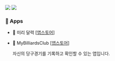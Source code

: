 
<img src="https://img.shields.io/badge/Swift-F05138?style=flat-square&logo=Swift&logoColor=white"><!-- Java -->
<img src="https://img.shields.io/badge/iOS-000000?style=flat-square&logo=iOS&logoColor=white"/></a><!-- Spring Boot -->



### 📱 Apps
- 📅 미리 달력 [[앱스토어](https://apps.apple.com/kr/app/미리-달력/id6465202803)]
- 🎱 MyBilliardsClub [[앱스토어](https://apps.apple.com/kr/app/mybilliardsclub/id1665672785)]

  자신의 당구경기를 기록하고 확인할 수 있는 앱입니다.
